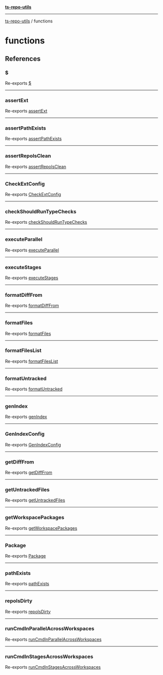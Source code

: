 [**ts-repo-utils**](README.md)

---

[ts-repo-utils](README.md) / functions

# functions

## References

### $

Re-exports [$](functions/exec-async.md#)

---

### assertExt

Re-exports [assertExt](functions/assert-ext.md#assertext)

---

### assertPathExists

Re-exports [assertPathExists](functions/assert-path-exists.md#assertpathexists)

---

### assertRepoIsClean

Re-exports [assertRepoIsClean](functions/assert-repo-is-clean.md#assertrepoisclean)

---

### CheckExtConfig

Re-exports [CheckExtConfig](functions/assert-ext.md#checkextconfig)

---

### checkShouldRunTypeChecks

Re-exports [checkShouldRunTypeChecks](functions/should-run.md#checkshouldruntypechecks)

---

### executeParallel

Re-exports [executeParallel](functions/workspace-utils/execute-parallel.md#executeparallel)

---

### executeStages

Re-exports [executeStages](functions/workspace-utils/execute-parallel.md#executestages)

---

### formatDiffFrom

Re-exports [formatDiffFrom](functions/format.md#formatdifffrom)

---

### formatFiles

Re-exports [formatFiles](functions/format.md#formatfiles)

---

### formatFilesList

Re-exports [formatFilesList](functions/format.md#formatfileslist)

---

### formatUntracked

Re-exports [formatUntracked](functions/format.md#formatuntracked)

---

### genIndex

Re-exports [genIndex](functions/gen-index.md#genindex)

---

### GenIndexConfig

Re-exports [GenIndexConfig](functions/gen-index.md#genindexconfig)

---

### getDiffFrom

Re-exports [getDiffFrom](functions/diff.md#getdifffrom)

---

### getUntrackedFiles

Re-exports [getUntrackedFiles](functions/diff.md#getuntrackedfiles)

---

### getWorkspacePackages

Re-exports [getWorkspacePackages](functions/workspace-utils/get-workspace-packages.md#getworkspacepackages)

---

### Package

Re-exports [Package](functions/workspace-utils/types.md#package)

---

### pathExists

Re-exports [pathExists](functions/assert-path-exists.md#pathexists)

---

### repoIsDirty

Re-exports [repoIsDirty](functions/assert-repo-is-clean.md#repoisdirty)

---

### runCmdInParallelAcrossWorkspaces

Re-exports [runCmdInParallelAcrossWorkspaces](functions/workspace-utils/run-cmd-in-parallel.md#runcmdinparallelacrossworkspaces)

---

### runCmdInStagesAcrossWorkspaces

Re-exports [runCmdInStagesAcrossWorkspaces](functions/workspace-utils/run-cmd-in-stages.md#runcmdinstagesacrossworkspaces)
